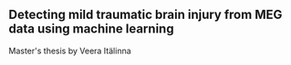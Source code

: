 ## Detecting mild traumatic brain injury from MEG data using machine learning

Master's thesis by Veera Itälinna